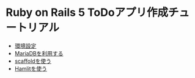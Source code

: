# Ruby on Rails 5 ToDoアプリ作成チュートリアル

- [環境設定](https://github.com/irisAsh/rails-todo-tutorial/tree/ver-setup)
- [MariaDBを利用する](https://github.com/irisAsh/rails-todo-tutorial/tree/ver-use-mariadb)
- [scaffoldを使う](https://github.com/irisAsh/rails-todo-tutorial/tree/ver-scaffold)
- [Hamlitを使う](https://github.com/irisAsh/rails-todo-tutorial/tree/ver-use-hamlit)

